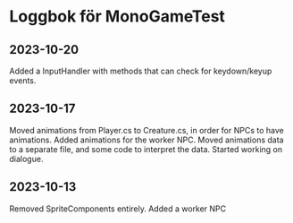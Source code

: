 # Loggbok för MonoGameTest

## 2023-10-20
Added a InputHandler with methods that can check for keydown/keyup events.

## 2023-10-17
Moved animations from Player.cs to Creature.cs, in order for NPCs to have animations.
Added animations for the worker NPC.
Moved animations data to a separate file, and some code to interpret the data.
Started working on dialogue.

## 2023-10-13
Removed SpriteComponents entirely.
Added a worker NPC
